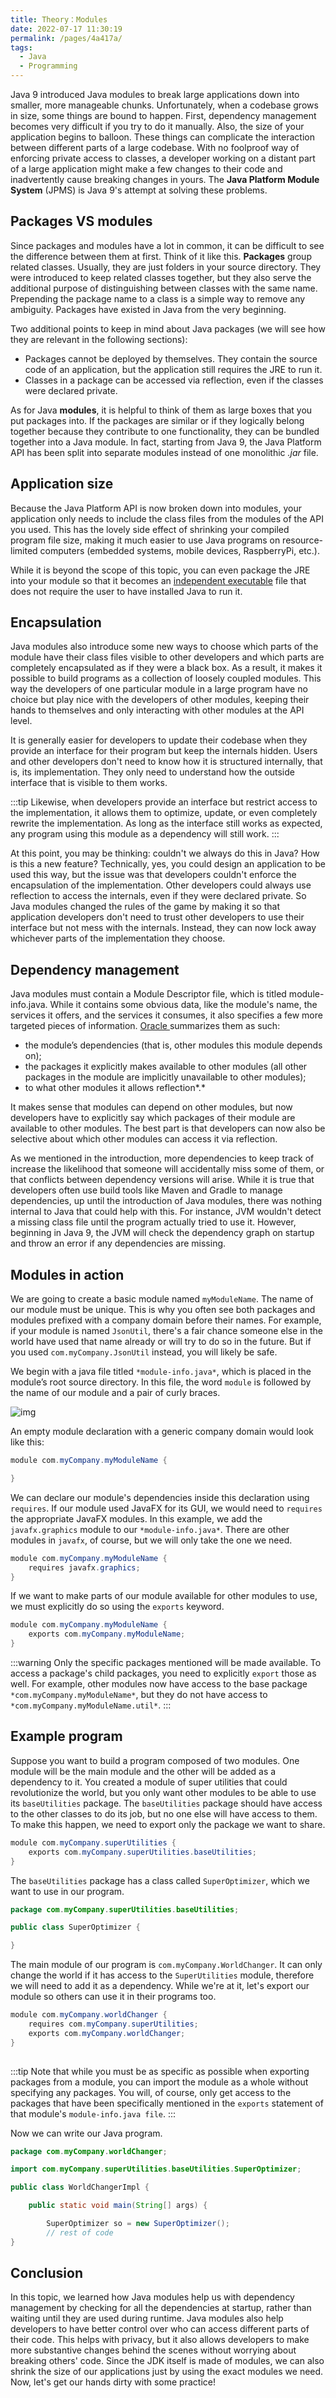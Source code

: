 ```yaml
---
title: Theory：Modules
date: 2022-07-17 11:30:19
permalink: /pages/4a417a/
tags:
  - Java
  - Programming
---
```

Java 9 introduced Java modules to break large applications down into smaller, more manageable chunks. Unfortunately, when a codebase grows in size, some things are bound to happen. First, dependency management becomes very difficult if you try to do it manually. Also, the size of your application begins to balloon. These things can complicate the interaction between different parts of a large codebase. With no foolproof way of enforcing private access to classes, a developer working on a distant part of a large application might make a few changes to their code and inadvertently cause breaking changes in yours. The **Java Platform Module System** (JPMS) is Java 9's attempt at solving these problems.

## Packages VS modules

Since packages and modules have a lot in common, it can be difficult to see the difference between them at first. Think of it like this. **Packages** group related classes. Usually, they are just folders in your source directory. They were introduced to keep related classes together, but they also serve the additional purpose of distinguishing between classes with the same name. Prepending the package name to a class is a simple way to remove any ambiguity. Packages have existed in Java from the very beginning.

Two additional points to keep in mind about Java packages (we will see how they are relevant in the following sections):

- Packages cannot be deployed by themselves. They contain the source code of an application, but the application still requires the JRE to run it.
- Classes in a package can be accessed via reflection, even if the classes were declared private.

As for Java **modules**, it is helpful to think of them as large boxes that you put packages into. If the packages are similar or if they logically belong together because they contribute to one functionality, they can be bundled together into a Java module. In fact, starting from Java 9, the Java Platform API has been split into separate modules instead of one monolithic *.jar* file.

## Application size

Because the Java Platform API is now broken down into modules, your application only needs to include the class files from the modules of the API you used. This has the lovely side effect of shrinking your compiled program file size, making it much easier to use Java programs on resource-limited computers (embedded systems, mobile devices, RaspberryPi, etc.).

While it is beyond the scope of this topic, you can even package the JRE into your module so that it becomes an [independent executable](https://docs.oracle.com/javase/9/deploy/self-contained-application-packaging.htm#JSDPG592) file that does not require the user to have installed Java to run it.

## Encapsulation

Java modules also introduce some new ways to choose which parts of the module have their class files visible to other developers and which parts are completely encapsulated as if they were a black box. As a result, it makes it possible to build programs as a collection of loosely coupled modules. This way the developers of one particular module in a large program have no choice but play nice with the developers of other modules, keeping their hands to themselves and only interacting with other modules at the API level.

It is generally easier for developers to update their codebase when they provide an interface for their program but keep the internals hidden. Users and other developers don't need to know how it is structured internally, that is, its implementation. They only need to understand how the outside interface that is visible to them works.


:::tip
Likewise, when developers provide an interface but restrict access to the implementation, it allows them to optimize, update, or even completely rewrite the implementation. As long as the interface still works as expected, any program using this module as a dependency will still work.
:::


At this point, you may be thinking: couldn't we always do this in Java? How is this a new feature? Technically, yes, you could design an application to be used this way, but the issue was that developers couldn't enforce the encapsulation of the implementation. Other developers could always use reflection to access the internals, even if they were declared private. So Java modules changed the rules of the game by making it so that application developers don't need to trust other developers to use their interface but not mess with the internals. Instead, they can now lock away whichever parts of the implementation they choose.

## Dependency management

Java modules must contain a Module Descriptor file, which is titled module-info.java. While it contains some obvious data, like the module's name, the services it offers, and the services it consumes, it also specifies a few more targeted pieces of information. [Oracle ](https://www.oracle.com/corporate/features/understanding-java-9-modules.html)summarizes them as such:

- the module’s dependencies (that is, other modules this module depends on);
- the packages it explicitly makes available to other modules (all other packages in the module are implicitly unavailable to other modules);
- to what other modules it allows reflection*.*

It makes sense that modules can depend on other modules, but now developers have to explicitly say which packages of their module are available to other modules. The best part is that developers can now also be selective about which other modules can access it via reflection.

As we mentioned in the introduction, more dependencies to keep track of increase the likelihood that someone will accidentally miss some of them, or that conflicts between dependency versions will arise. While it is true that developers often use build tools like Maven and Gradle to manage dependencies, up until the introduction of Java modules, there was nothing internal to Java that could help with this. For instance, JVM wouldn't detect a missing class file until the program actually tried to use it. However, beginning in Java 9, the JVM will check the dependency graph on startup and throw an error if any dependencies are missing.

## Modules in action

We are going to create a basic module named `myModuleName`. The name of our module must be unique. This is why you often see both packages and modules prefixed with a company domain before their names. For example, if your module is named `JsonUtil`, there's a fair chance someone else in the world have used that name already or will try to do so in the future. But if you used `com.myCompany.JsonUtil` instead, you will likely be safe.

We begin with a java file titled `*module-info.java*`, which is placed in the module’s root source directory. In this file, the word `module` is followed by the name of our module and a pair of curly braces.

![img](https://ucarecdn.com/8830605a-a1d5-44c0-bad8-814c0bfada9c/)

An empty module declaration with a generic company domain would look like this:

```java
module com.myCompany.myModuleName {

}
```

We can declare our module's dependencies inside this declaration using `requires`. If our module used JavaFX for its GUI, we would need to `requires` the appropriate JavaFX modules. In this example, we add the `javafx.graphics` module to our `*module-info.java*`. There are other modules in `javafx`, of course, but we will only take the one we need.

```java
module com.myCompany.myModuleName {
    requires javafx.graphics;
}
```

If we want to make parts of our module available for other modules to use, we must explicitly do so using the `exports` keyword.

```java
module com.myCompany.myModuleName {
    exports com.myCompany.myModuleName;
}
```


:::warning
Only the specific packages mentioned will be made available. To access a package's child packages, you need to explicitly `export` those as well. For example, other modules now have access to the base package `*com.myCompany.myModuleName*`, but they do not have access to `*com.myCompany.myModuleName.util*`.
:::


## Example program

Suppose you want to build a program composed of two modules. One module will be the main module and the other will be added as a dependency to it. You created a module of super utilities that could revolutionize the world, but you only want other modules to be able to use its `baseUtilities` package. The `baseUtilities` package should have access to the other classes to do its job, but no one else will have access to them. To make this happen, we need to export only the package we want to share.

```java
module com.myCompany.superUtilities {
    exports com.myCompany.superUtilities.baseUtilities;
}
```

The `baseUtilities` package has a class called `SuperOptimizer`, which we want to use in our program.

```java
package com.myCompany.superUtilities.baseUtilities;

public class SuperOptimizer {

}
```

The main module of our program is `com.myCompany.WorldChanger`. It can only change the world if it has access to the `SuperUtilities` module, therefore we will need to add it as a dependency. While we're at it, let's export our module so others can use it in their programs too.

```java
module com.myCompany.worldChanger {
    requires com.myCompany.superUtilities;
    exports com.myCompany.worldChanger;
}
 
```


:::tip
Note that while you must be as specific as possible when exporting packages from a module, you can import the module as a whole without specifying any packages. You will, of course, only get access to the packages that have been specifically mentioned in the `exports` statement of that module's `module-info.java file`.
:::


Now we can write our Java program.

```java
package com.myCompany.worldChanger;

import com.myCompany.superUtilities.baseUtilities.SuperOptimizer;

public class WorldChangerImpl {

    public static void main(String[] args) {

        SuperOptimizer so = new SuperOptimizer();
        // rest of code
}
```

## Conclusion

In this topic, we learned how Java modules help us with dependency management by checking for all the dependencies at startup, rather than waiting until they are used during runtime. Java modules also help developers to have better control over who can access different parts of their code. This helps with privacy, but it also allows developers to make more substantive changes behind the scenes without worrying about breaking others' code. Since the JDK itself is made of modules, we can also shrink the size of our applications just by using the exact modules we need. Now, let's get our hands dirty with some practice!